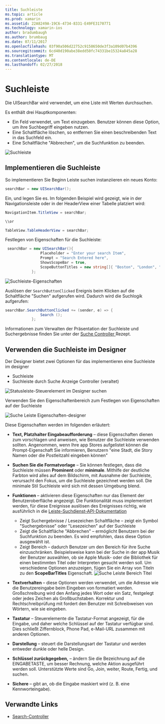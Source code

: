 ```yaml
---
title: Suchleiste
ms.topic: article
ms.prod: xamarin
ms.assetid: 22A8249A-19C6-4734-8331-E49FE3170771
ms.technology: xamarin-ios
author: bradumbaugh
ms.author: brumbaug
ms.date: 07/11/2017
ms.openlocfilehash: 03f90a506d22752c9158650de3f3a109d07b4396
ms.sourcegitcommit: 6cd40d190abe38edd50fc74331be15324a845a28
ms.translationtype: MT
ms.contentlocale: de-DE
ms.lasthandoff: 02/27/2018
---
```

# <a name="search-bar"></a>Suchleiste

Die UISearchBar wird verwendet, um eine Liste mit Werten durchsuchen. 

Es enthält drei Hauptkomponenten: 

- Ein Feld verwendet, um Text einzugeben. Benutzer können diese Option, um ihre Suchbegriff eingeben nutzen.
- Eine Schaltfläche löschen, so entfernen Sie einen beschreibenden Text in das Suchfeld ein.
- Eine Schaltfläche "Abbrechen", um die Suchfunktion zu beenden.

![Suchleiste](searchbar-images/image1.png)

## <a name="implementing-the-search-bar"></a>Implementieren die Suchleiste

So implementieren Sie Beginn Leiste suchen instanziieren ein neues Konto:

```csharp
searchBar = new UISearchBar();
```

Ein, und legen Sie es. Im folgenden Beispiel wird gezeigt, wie in der Navigationsleiste oder in der HeaderView einer Tabelle platziert wird:

```csharp
NavigationItem.TitleView = searchBar;

\\or

TableView.TableHeaderView = searchBar;
```

Festlegen von Eigenschaften für die Suchleiste:

```csharp
 searchBar = new UISearchBar(){
                Placeholder = "Enter your search Item",
                Prompt = "Search Entered here",
                ShowsScopeBar = true,
                ScopeButtonTitles = new string[]{ "Boston", "London", "SF" },
            };
```

![Suchleiste-Eigenschaften](searchbar-images/image6.png)

Auslösen der `SearchButtonClicked` Ereignis beim Klicken auf die Schaltfläche "Suchen" aufgerufen wird. Dadurch wird die Suchlogik aufgerufen:

```csharp
searchBar.SearchButtonClicked += (sender, e) => {
                Search ();
            };
```

Informationen zum Verwalten der Präsentation der Suchleiste und Suchergebnisse finden Sie unter der [Suche Controller ](https://developer.xamarin.com/recipes/ios/content_controls/search-controller/) Rezept.

## <a name="using-the-search-bar-in-the-designer"></a>Verwenden die Suchleiste im Designer

Der Designer bietet zwei Optionen für das implementieren eine Suchleiste im designer

- Suchleiste
- Suchleiste durch Suche Anzeige Controller (veraltet)

![Statusleiste-Steuerelement im Designer suchen](searchbar-images/image2.png)

Verwenden Sie den Eigenschaftenbereich zum Festlegen von Eigenschaften auf der Suchleiste

![Suche Leiste Eigenschaften-designer](searchbar-images/image3.png)

Diese Eigenschaften werden im folgenden erläutert:

- **Text, Platzhalter Eingabeaufforderung** – diese Eigenschaften dienen zum vorschlagen und anweisen, wie Benutzer die Suchleiste verwenden sollten. Angenommen, wenn Ihre app Stores aufgelistet können die Prompt-Eigenschaft Sie informieren, Benutzern "eine Stadt, die Story Namen oder die Postleitzahl eingeben können"
- **Suchen Sie die Formatvorlage** – Sie können festlegen, dass die Suchleiste müssen **Prominent** oder **minimale**. Mithilfe der deutliche Farbton wird alles auf dem Bildschirm, mit Ausnahme der Suchleiste, verursacht den Fokus, um die Suchleiste gezeichnet werden soll. Die minimale Stil Suchleiste wird sich mit dessen Umgebung blend.
- **Funktionen** – aktivieren diese Eigenschaften nur das Element der Benutzeroberfläche angezeigt. Die Funktionalität muss implementiert werden, für diese Ereignisse auslösen des Ereignisses richtig, wie ausführlich in die [Leiste-Suchdienst-API-Dokumentation](https://developer.xamarin.com/api/type/UIKit.UISearchBar/)
    - Zeigt Suchergebnisse / Lesezeichen Schaltfläche – zeigt ein Symbol "Suchergebnisse" oder "Lesezeichen" auf der Suchleiste
    - Zeigt die Schaltfläche "Abbrechen" – ermöglicht Benutzern bei der Suchfunktion zu beenden. Es wird empfohlen, dass diese Option ausgewählt ist.
    - Zeigt Bereich – dadurch Benutzer um den Bereich für ihre Suche einzuschränken. Beispielsweise kann bei der Suche in der app Musik der Benutzer auswählen, ob sie Apple Musik- oder die Bibliothek für einen bestimmten Titel oder Interpreten gesucht werden soll. Um verschiedene Optionen anzuzeigen, fügen Sie ein Array von Titeln zu den **ScopeBarTitles** Eigenschaft.
    ![Suche Leiste Bereich Titel](searchbar-images/image4.png)

- **Textverhalten** – diese Optionen werden verwendet, um die Adresse wie die Benutzereingabe beim Eingeben von formatiert werden. Großschreibung wird den Anfang jedes Wort oder ein Satz, festgelegt oder jedes Zeichen als Großbuchstaben. Korrektur und Rechtschreibprüfung mit fordert den Benutzer mit Schreibweisen von Wörtern, wie sie eingeben.
- **Tastatur** – Steuerelemente die Tastatur-Format angezeigt, für die Eingabe, und daher welche Schlüssel auf der Tastatur verfügbar sind. Dies schließt Ziffernblock, Phone Pad, e-Mail-URL zusammen mit anderen Optionen.
- **Darstellung** – steuert die Darstellungsart der Tastatur und werden entweder dunkle oder helle Design.
- **Schlüssel zurückgegeben,** – ändern Sie die Bezeichnung auf die EINGABETASTE, um besser Rechnung, welche Aktion ausgeführt werden soll. Unterstützte Werte sind Go, Join, weiter, Route, Fertig, und suchen.
- **Sichere** – gibt an, ob die Eingabe maskiert wird (z. B. eine Kennworteingabe).

## <a name="related-links"></a>Verwandte Links

- [Search-Controller](https://developer.xamarin.com/recipes/ios/content_controls/search-controller/)

